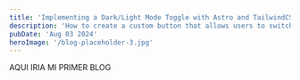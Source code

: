 ```yaml
---
title: 'Implementing a Dark/Light Mode Toggle with Astro and TailwindCSS'
description: 'How to create a custom button that allows users to switch between dark and light modes on your website using Astro and TailwindCSS.'
pubDate: 'Aug 03 2024'
heroImage: '/blog-placeholder-3.jpg'
---
```


AQUI IRIA MI PRIMER BLOG
